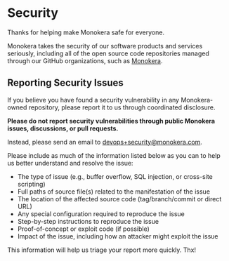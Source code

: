 # Security

Thanks for helping make Monokera safe for everyone.

Monokera takes the security of our software products and services seriously, including all of the open source code repositories managed through our GitHub organizations, such as [Monokera](https://github.com/monokera-tech).

## Reporting Security Issues

If you believe you have found a security vulnerability in any Monokera-owned repository, please report it to us through coordinated disclosure.

**Please do not report security vulnerabilities through public Monokera issues, discussions, or pull requests.**

Instead, please send an email to devops+security@monokera.com.

Please include as much of the information listed below as you can to help us better understand and resolve the issue:

- The type of issue (e.g., buffer overflow, SQL injection, or cross-site scripting)
- Full paths of source file(s) related to the manifestation of the issue
- The location of the affected source code (tag/branch/commit or direct URL)
- Any special configuration required to reproduce the issue
- Step-by-step instructions to reproduce the issue
- Proof-of-concept or exploit code (if possible)
- Impact of the issue, including how an attacker might exploit the issue

This information will help us triage your report more quickly. Thx!

